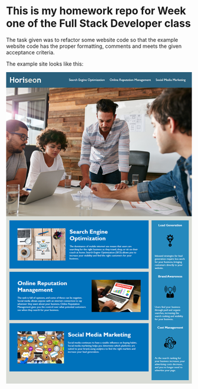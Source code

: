 # This is my homework repo for Week one of the Full Stack Developer class

The task given was to refactor some website code so that the example website code has the proper formatting, comments and meets the given acceptance criteria.

The example site looks like this:

![Webpage Example](https://github.com/cliff-rosenberg/02-Homework_code_refactor/blob/master/assets/example_page/01-html-css-git-homework-demo.png?raw=true)
